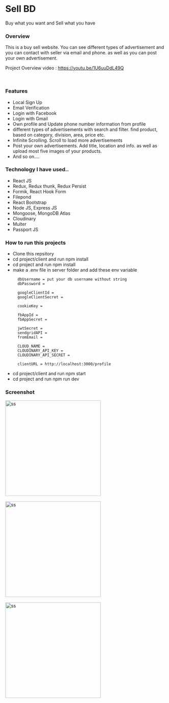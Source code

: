 # Sell BD
Buy what you want and Sell what you have

<h3>Overview</h3>
<p>This is a buy sell website. You can see different types of advertisement and
you can contact with seller via email and phone. as well as you can post your own advertisement.</p>

<span>Project Overview video : https://youtu.be/1U6uuDdL49Q </span> 
<div></div> <br>

<h3>Features</h3>
<ul>
  <li>Local Sign Up</li>
  <li>Email Verification</li>
  <li>Login with Facebook</li>
  <li>Login with Gmail</li>
  <li>Own profile and Update phone number information from profile</li>
  <li>different types of advertisements with search and filter. find product, based on category, division, area, price etc. </li>
  <li>Infinite Scrolling. Scroll to load more advertisements</li>
  <li>Post your own advertisements. Add title, location and info. as well as upload most five images of your products. </li>
  <li>And so on....</li>
</ul>

<h3> Technology I have used.. </h3>
<ul>
  <li>React JS</li>
  <li>Redux, Redux thunk, Redux Persist</li>
  <li>Formik, React Hook Form</li>
  <li>Filepond</li>
  <li>React Bootstrap</li>
  <li>Node JS, Express JS</li>
  <li>Mongoose, MongoDB Atlas</li>
  <li>Cloudinary</li>
  <li>Multer</li>
  <li>Passport JS</li>
</ul>

<h3>How to run this projects</h3>
  <ul>
    <li>Clone this repsitory</li>
    <li>cd project/client and run npm install</li>
    <li>cd project and run npm install</li>
    <li>make a .env file in server folder and add these env variable
      
      dbUsername = put your db username without string
      dbPassword = 

      googleClientId = 
      googleClientSecret = 

      cookieKey = 

      fbAppId = 
      fbAppSecret = 

      jwtSecret = 
      sendgridAPI = 
      fromEmail = 

      CLOUD_NAME = 
      CLOUDINARY_API_KEY = 
      CLOUDINARY_API_SECRET = 

      clientURL = http://localhost:3000/profile 
  </li>
  <li>cd project/client and run npm start</li>
  <li>cd project and run npm run dev</li>
  </ul>
  
  <h3>Screenshot</h3>
  
  <img height="300px" src="client/public/img/ss1.png" alt="ss" /> 
  
  <div></div> <br>
  
  <img height="300px" src="client/public/img/ss2.png" alt="ss" /> 
  
  <div></div> <br>
  
  <img height="300px" src="client/public/img/ss3.png" alt="ss" />
